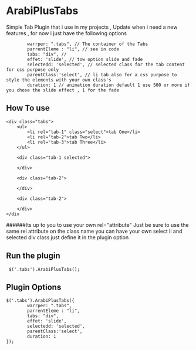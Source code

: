 ArabiPlusTabs
=============

Simple Tab Plugin that i use in my projects , Update when i need a new features , for now i just have the following options
     		
     		warrper: ".tabs", // The container of the Tabs
	        parrentEleme : "li", // see in code 
	        tabs: "div", // 
	        effet: 'slide', // tow option slide and fade
	        selectedd: 'selected', // selected class for the tab content for css purpose only 
	        parentClass:'select', // li tab also for a css purpose to style the elements with your own class's 
	        duration: 1 // animation duration default 1 use 500 or more if you chose the slide effect , 1 for the fade

## How To use  ##

	<div class="tabs">
  		<ul>
  			<li rel="tab-1" class="select">tab One</li>
  			<li rel="tab-2">tab Two</li>
  			<li rel="tab-3">tab Three</li>
  		</ul>	
  
  		<div class="tab-1 selected">
  			
  		</div>
  
  		<div class="tab-2">
  
  		</div>
  
  		<div class="tab-2">
  
  		</div>
	</div
	

######Its up to you to use your own rel="attribute" Just be sure to use the same rel attribute on the class name  you can have your own select li and selected div class just define it in the plugin option

## Run the plugin  ##

	 $('.tabs').ArabiPlusTabs();
	 

## Plugin Options  ##

	$('.tabs').ArabiPlusTabs({
	        warrper: ".tabs",
	        parrentEleme : "li",
	        tabs: "div",
	        effet: 'slide',
	        selectedd: 'selected',
	        parentClass:'select',
	        duration: 1
	});

